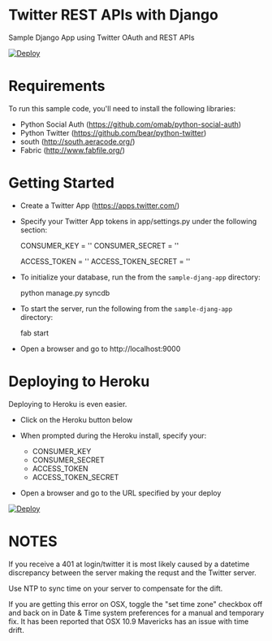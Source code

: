Twitter REST APIs with Django
=================

Sample Django App using Twitter OAuth and REST APIs

[![Deploy](https://www.herokucdn.com/deploy/button.png)](https://heroku.com/deploy)

Requirements
============

To run this sample code, you'll need to install the following libraries:

- Python Social Auth (https://github.com/omab/python-social-auth)
- Python Twitter (https://github.com/bear/python-twitter)
- south (http://south.aeracode.org/)
- Fabric (http://www.fabfile.org/)

Getting Started
============

- Create a Twitter App (https://apps.twitter.com/)
- Specify your Twitter App tokens in app/settings.py under the following section:

    CONSUMER_KEY = ''
    CONSUMER_SECRET = ''
    
    ACCESS_TOKEN = ''
    ACCESS_TOKEN_SECRET = ''

- To initialize your database, run the from the `sample-djang-app` directory:

  python manage.py syncdb

- To start the server, run the following from the `sample-djang-app` directory:

  fab start
  
- Open a browser and go to http://localhost:9000

Deploying to Heroku
============

Deploying to Heroku is even easier. 

- Click on the Heroku button below
- When prompted during the Heroku install, specify your:

	- CONSUMER_KEY
	- CONSUMER_SECRET
	- ACCESS_TOKEN
	- ACCESS_TOKEN_SECRET

- Open a browser and go to the URL specified by your deploy

[![Deploy](https://www.herokucdn.com/deploy/button.png)](https://heroku.com/deploy)

NOTES
============
If you receive a 401 at login/twitter it is most likely caused by a datetime discrepancy between the server making the requst and the Twitter server.

Use NTP to sync time on your server to compensate for the dift.

If you are getting this error on OSX, toggle the "set time zone" checkbox off and back on in Date & Time system preferences for a manual and temporary fix. It has been reported that OSX 10.9 Mavericks has an issue with time drift.


